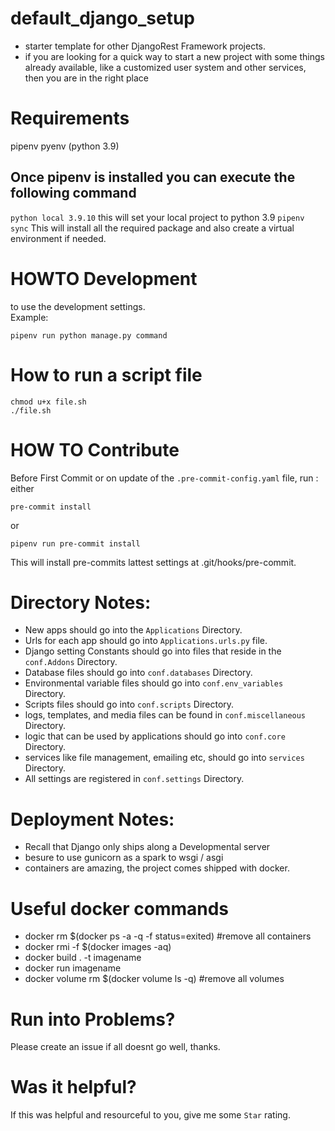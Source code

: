 # default_django_setup
- starter template for other DjangoRest Framework projects.
- if you are looking for a quick way to start a new project 
with some things already available, like a customized user system and 
other services, then you are in the right place

# Requirements
pipenv
pyenv (python 3.9)
## Once pipenv is installed you can execute the following command
`python local 3.9.10` this will set your local project to python 3.9
`pipenv sync`  This will install all the required package and
 also create a virtual environment if needed.

# HOWTO Development
 to use the development settings.  
Example:
```
pipenv run python manage.py command 
```

# How to run a script file
``` 
chmod u+x file.sh 
./file.sh
```

# HOW TO Contribute
Before First Commit or on update of the `.pre-commit-config.yaml` file, run :
either 
```
pre-commit install 
```
or 
```
pipenv run pre-commit install
```

This will install pre-commits lattest settings at .git/hooks/pre-commit.

# Directory Notes:
- New apps should go into the `Applications` Directory.
- Urls for each app should go into `Applications.urls.py` file.
- Django setting Constants should go into files that reside in the `conf.Addons` Directory.
- Database files should go into `conf.databases` Directory.
- Environmental variable files should go into `conf.env_variables` Directory.
- Scripts files should go into `conf.scripts` Directory.
- logs, templates, and media files can be found in `conf.miscellaneous` Directory.
- logic that can be used by applications should go into `conf.core` Directory.
- services like file management, emailing etc, should go into `services` Directory.
- All settings are registered in `conf.settings` Directory.

# Deployment Notes:
- Recall that Django only ships along a Developmental server
- besure to use gunicorn as a spark to wsgi  / asgi
- containers are amazing, the project comes shipped with docker.

# Useful docker commands
- docker rm $(docker ps -a -q -f status=exited) #remove all containers
- docker rmi -f $(docker images -aq)
- docker build . -t imagename
- docker run imagename
- docker volume rm $(docker volume ls -q) #remove all volumes

# Run into Problems?
Please create an issue if all doesnt go well, thanks.

# Was it helpful?
If this was helpful and resourceful to you, give me some `Star` rating.